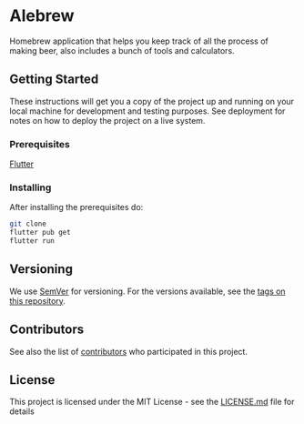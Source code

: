 # Alebrew

Homebrew application that helps you keep track of all the process of making beer, also includes a bunch of tools and calculators.

## Getting Started

These instructions will get you a copy of the project up and running on your local machine for development and testing purposes. See deployment for notes on how to deploy the project on a live system.

### Prerequisites

[Flutter](https://flutter.dev/docs/get-started/install)

### Installing

After installing the prerequisites do:

```bash
git clone
flutter pub get
flutter run
```

## Versioning

We use [SemVer](http://semver.org/) for versioning. For the versions available, see the [tags on this repository](https://github.com/juanlatorre/alebrew/tags).

## Contributors

See also the list of [contributors](https://github.com/your/project/contributors) who participated in this project.

## License

This project is licensed under the MIT License - see the [LICENSE.md](LICENSE.md) file for details
